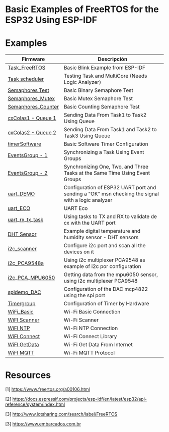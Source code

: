 # Basic Examples of FreeRTOS for the ESP32 Using ESP-IDF



# Examples

| Firmware       |Descripción			|
|----------------|-------------------------------|
|[Task_FreeRTOS](https://github.com/DiegoPaezA/FreeRTOS_Examples/tree/master/Task_FreeRTOS)         | Basic Blink Example from ESP-IDF|
|[Task scheduler](https://github.com/DiegoPaezA/FreeRTOS_Examples/tree/master/tareas_Planificador_1)| Testing Task and MultiCore (Needs Logic Analyzer)| 
|[Semaphores Test](https://github.com/DiegoPaezA/FreeRTOS_Examples/tree/master/Semaforo_Test1)      | Basic Binary Semaphore Test   | 
|[Semaphores_Mutex](https://github.com/DiegoPaezA/FreeRTOS_Examples/tree/master/Semaforo_Mutex_1)   | Basic Mutex Semaphore Test   | 
|[Semaphores_Counter](https://github.com/DiegoPaezA/FreeRTOS_Examples/tree/master/Semaforo_Contador1)| Basic Counting Semaphore Test   |
|[cxColas1 - Queue 1](https://github.com/DiegoPaezA/FreeRTOS_Examples/tree/master/cxColas_1)        | Sending Data From Task1 to Task2 Using Queue  | 
|[cxColas2 - Queue 2](https://github.com/DiegoPaezA/FreeRTOS_Examples/tree/master/cxColas_2)        | Sending Data From Task1 and Task2 to Task3 Using Queue  | 
|[timerSoftware](https://github.com/DiegoPaezA/FreeRTOS_Examples/tree/master/timerSoftware_1)       | Basic Software Timer Configuration  | 
|[EventsGroup - 1](https://github.com/DiegoPaezA/FreeRTOS_Examples/tree/master/gruposEventos_1)     | Synchronizing  a Task Using Event Groups  | 
|[EventsGroup - 2](https://github.com/DiegoPaezA/FreeRTOS_Examples/tree/master/gruposEventos_2)     | Synchronizing  One, Two, and Three Tasks at the Same Time Using Event Groups| 
|[uart_DEMO](https://github.com/DiegoPaezA/FreeRTOS_Examples/tree/master/uartdemo)                  |Configuration of ESP32 UART port and sending a "OK" msn checking the signal with a logic analyzer | 
|[uart_ECO](https://github.com/DiegoPaezA/FreeRTOS_Examples/tree/master/uart_eco_vscode)            |UART Eco| 
|[uart_rx_tx_task ](https://github.com/DiegoPaezA/FreeRTOS_Examples/tree/master/uart_rxtx_task)     |Using tasks to TX and RX to validate de cx with the UART port| 
|[DHT Sensor](https://github.com/DiegoPaezA/FreeRTOS_Examples/tree/master/dhtdemo)                  |Example digital temperature and humidity sensor - DHT sensors| 
|[i2c_scanner](https://github.com/DiegoPaezA/FreeRTOS_Examples/tree/master/i2c_scanner)             |Configure i2c port and scan all the devices on it| 
|[i2c_PCA9548a](https://github.com/DiegoPaezA/FreeRTOS_Examples/tree/master/i2cPCA9548a)            |Using i2c multiplexer PCA9548 as example of i2c por configuration| 
|[i2c_PCA_MPU6050](https://github.com/DiegoPaezA/FreeRTOS_Examples/tree/master/i2c_PCA_MPU6050)     |Getting data from the mpu6050 sensor, using i2c multiplexer PCA9548|
|[spidemo_DAC](https://github.com/DiegoPaezA/FreeRTOS_Examples/tree/master/spidemo_dac)             |Configuration of the DAC mcp4822 using the spi port|
|[Timergroup](https://github.com/DiegoPaezA/FreeRTOS_Examples/tree/master/Timergroup)               |Configuration of Timer by Hardware| 
|[WiFi_Basic](https://github.com/DiegoPaezA/FreeRTOS_Examples/tree/master/wifi_basic_1)             |Wi-Fi Basic Connection| 
|[WiFI Scanner](https://github.com/DiegoPaezA/FreeRTOS_Examples/tree/master/wifi_escaner_2)         |Wi-Fi Scanner| 
|[WiFI NTP](https://github.com/DiegoPaezA/FreeRTOS_Examples/tree/master/wifi_ntp_3)                 |Wi-Fi NTP Connection| 
|[WiFI Connect](https://github.com/DiegoPaezA/FreeRTOS_Examples/tree/master/wifi_connect_4)         |Wi-Fi Connect Library| 
|[WiFI GetData](https://github.com/DiegoPaezA/FreeRTOS_Examples/tree/master/wifi_getdata_5)         |Wi-Fi Get Data From Internet| 
|[WiFI MQTT](https://github.com/DiegoPaezA/FreeRTOS_Examples/tree/master/wifi_mqtt_6)               |Wi-Fi MQTT Protocol| 
# Resources

[1] https://www.freertos.org/a00106.html

[2] https://docs.espressif.com/projects/esp-idf/en/latest/esp32/api-reference/system/index.html

[3] http://www.iotsharing.com/search/label/FreeRTOS

[3] https://www.embarcados.com.br
